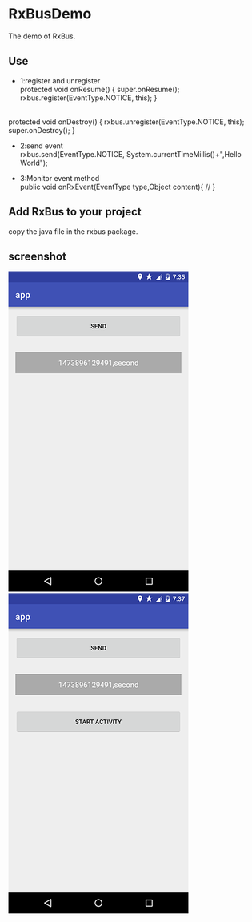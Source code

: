 RxBusDemo
=
The demo of RxBus.

Use
-
* 1:register and unregister<br/>
protected void onResume() {
    super.onResume();
    rxbus.register(EventType.NOTICE, this);
}
<br/>
protected void onDestroy() {
    rxbus.unregister(EventType.NOTICE, this);
    super.onDestroy();
}

* 2:send event<br/>
rxbus.send(EventType.NOTICE, System.currentTimeMillis()+",Hello World");

* 3:Monitor event method<br/>
public void onRxEvent(EventType type,Object content){
    // 
}

Add RxBus to your project
-
copy the java file in the rxbus package.

screenshot
-
![](images/sec.png)
![](images/main.png)
